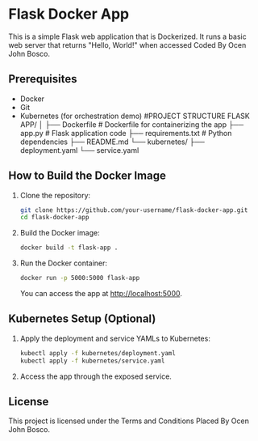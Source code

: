 # Flask Docker App

This is a simple Flask web application that is Dockerized. It runs a basic web server that returns "Hello, World!" when accessed Coded By Ocen John Bosco.

## Prerequisites

- Docker
- Git
- Kubernetes (for orchestration demo)
  #PROJECT STRUCTURE
FLASK APP/
│
├── Dockerfile  # Dockerfile for containerizing the app
├── app.py # Flask application code
├── requirements.txt  # Python dependencies
├── README.md
└── kubernetes/
    ├── deployment.yaml
    └── service.yaml


## How to Build the Docker Image

1. Clone the repository:

    ```bash
    git clone https://github.com/your-username/flask-docker-app.git
    cd flask-docker-app
    ```

2. Build the Docker image:

    ```bash
    docker build -t flask-app .
    ```

3. Run the Docker container:

    ```bash
    docker run -p 5000:5000 flask-app
    ```

    You can access the app at [http://localhost:5000](http://localhost:5000).

## Kubernetes Setup (Optional)

1. Apply the deployment and service YAMLs to Kubernetes:

    ```bash
    kubectl apply -f kubernetes/deployment.yaml
    kubectl apply -f kubernetes/service.yaml
    ```

2. Access the app through the exposed service.

## License

This project is licensed under the Terms and Conditions Placed By Ocen John Bosco.
